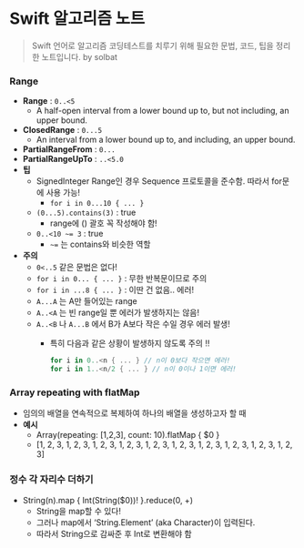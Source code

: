 # Swift 알고리즘 노트

> Swift 언어로 알고리즘 코딩테스트를 치루기 위해 필요한 문법, 코드, 팁을 정리한 노트입니다. by solbat
> 

### Range

- **Range** : `0..<5`
    - A half-open interval from a lower bound up to, but not including, an upper bound.
- **ClosedRange** : `0...5`
    - An interval from a lower bound up to, and including, an upper bound.
- **PartialRangeFrom** : `0...`
- **PartialRangeUpTo** : `..<5.0`
- **팁**
    - SignedInteger Range인 경우 Sequence 프로토콜을 준수함. 따라서 for문에 사용 가능!
        - `for i in 0...10 { ... }`
    - `(0...5).contains(3)` : true
        - range에 () 괄호 꼭 작성해야 함!
    - `0..<10 ~= 3` : true
        - `~=` 는 contains와 비슷한 역할
- **주의**
    - `0<..5` 같은 문법은 없다!
    - `for i in 0... { ... }` : 무한 반복문이므로 주의
    - `for i in ...8 { ... }` : 이딴 건 없음.. 에러!
    - `A...A` 는 A만 들어있는 range
    - `A..<A` 는 빈 range일 뿐 에러가 발생하지는 않음!
    - `A..<B` 나 `A...B` 에서 B가 A보다 작은 수일 경우 에러 발생!
        - 특히 다음과 같은 상황이 발생하지 않도록 주의 ‼
            
            ```swift
            for i in 0..<n { ... } // n이 0보다 작으면 에러!
            for i in 1..<n/2 { ... } // n이 0이나 1이면 에러!
            ```
            

### Array repeating with flatMap

- 임의의 배열을 연속적으로 복제하여 하나의 배열을 생성하고자 할 때
- **예시**
    - Array(repeating: [1,2,3], count: 10).flatMap { $0 }
    - [1, 2, 3, 1, 2, 3, 1, 2, 3, 1, 2, 3, 1, 2, 3, 1, 2, 3, 1, 2, 3, 1, 2, 3, 1, 2, 3, 1, 2, 3]

### 정수 각 자리수 더하기

- String(n).map { Int(String($0))! }.reduce(0, +)
    - String을 map할 수 있다!
    - 그러나 map에서 ‘String.Element’ (aka Character)이 입력된다.
    - 따라서 String으로 감싸준 후 Int로 변환해야 함
